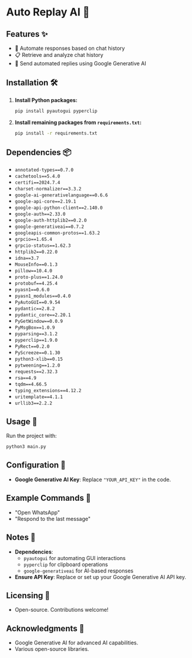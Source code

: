 # Auto Replay AI 🤖

## Features ✨
- 🤖 Automate responses based on chat history
- 📋 Retrieve and analyze chat history
- 📧 Send automated replies using Google Generative AI

## Installation 🛠️
1. **Install Python packages:**
    ```bash
    pip install pyautogui pyperclip
    ```
2. **Install remaining packages from `requirements.txt`:**
    ```bash
    pip install -r requirements.txt
    ```

## Dependencies 📦
- `annotated-types==0.7.0`
- `cachetools==5.4.0`
- `certifi==2024.7.4`
- `charset-normalizer==3.3.2`
- `google-ai-generativelanguage==0.6.6`
- `google-api-core==2.19.1`
- `google-api-python-client==2.140.0`
- `google-auth==2.33.0`
- `google-auth-httplib2==0.2.0`
- `google-generativeai==0.7.2`
- `googleapis-common-protos==1.63.2`
- `grpcio==1.65.4`
- `grpcio-status==1.62.3`
- `httplib2==0.22.0`
- `idna==3.7`
- `MouseInfo==0.1.3`
- `pillow==10.4.0`
- `proto-plus==1.24.0`
- `protobuf==4.25.4`
- `pyasn1==0.6.0`
- `pyasn1_modules==0.4.0`
- `PyAutoGUI==0.9.54`
- `pydantic==2.8.2`
- `pydantic_core==2.20.1`
- `PyGetWindow==0.0.9`
- `PyMsgBox==1.0.9`
- `pyparsing==3.1.2`
- `pyperclip==1.9.0`
- `PyRect==0.2.0`
- `PyScreeze==0.1.30`
- `python3-xlib==0.15`
- `pytweening==1.2.0`
- `requests==2.32.3`
- `rsa==4.9`
- `tqdm==4.66.5`
- `typing_extensions==4.12.2`
- `uritemplate==4.1.1`
- `urllib3==2.2.2`

## Usage 🚀
Run the project with:
```bash
python3 main.py
```

## Configuration 🔧
- **Google Generative AI Key**: Replace `"YOUR_API_KEY"` in the code.

## Example Commands 🎤
- "Open WhatsApp"
- "Respond to the last message"

## Notes 📝
- **Dependencies**:
    - `pyautogui` for automating GUI interactions
    - `pyperclip` for clipboard operations
    - `google-generativeai` for AI-based responses
- **Ensure API Key**: Replace or set up your Google Generative AI API key.

## Licensing 📜
- Open-source. Contributions welcome!

## Acknowledgments 🙏
- Google Generative AI for advanced AI capabilities.
- Various open-source libraries.
